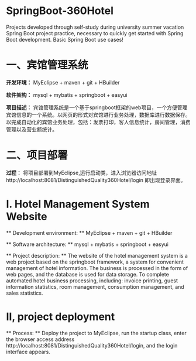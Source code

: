 ﻿# SpringBoot-360Hotel
Projects developed through self-study during university summer vacation
Spring Boot project practice, necessary to quickly get started with Spring Boot development.
Basic Spring Boot use cases!

# 一、宾馆管理系统
**开发环境：** MyEclipse + maven + git + HBuilder

**软件架构：** mysql + mybatis + springboot + easyui

**项目描述：** 宾馆管理系统是一个基于springboot框架的web项目，一个方便管理宾馆信息的一个系统。以网页的形式对宾馆进行业务处理，数据库进行数据保存。以完成自动化的宾馆业务处理，包括：发票打印，客人信息统计，房间管理，消费管理以及营业额统计。

# 二、项目部署
**过程：** 将项目部署到MyEclipse,运行启动类，进入浏览器访问地址 http://localhost:8081/DistinguishedQuality360Hotel/login 即出现登录界面。


# Ⅰ. Hotel Management System Website
** Development environment: ** MyEclipse + maven + git + HBuilder

** Software architecture: ** mysql + mybatis + springboot + easyui

** Project description: ** The website of the hotel management system is a web project based on the springboot framework, a system for convenient management of hotel information. The business is processed in the form of web pages, and the database is used for data storage. To complete automated hotel business processing, including: invoice printing, guest information statistics, room management, consumption management, and sales statistics.

# Ⅱ, project deployment
** Process: ** Deploy the project to MyEclipse, run the startup class, enter the browser access address http://localhost:8081/DistinguishedQuality360Hotel/login, and the login interface appears.
